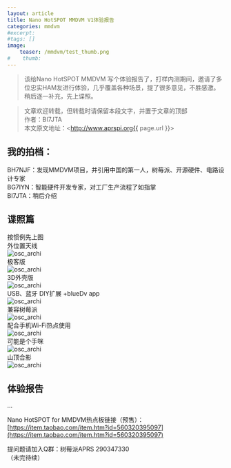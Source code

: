 ```yaml
---
layout: article
title: Nano HotSPOT MMDVM V1体验报告
categories: mmdvm
#excerpt:
#tags: []
image:
    teaser: /mmdvm/test_thumb.png
#    thumb:
---
```



> 该给Nano HotSPOT MMDVM 写个体验报告了，打样内测期间，邀请了多位忠实HAM友进行体验，几乎覆盖各种场景，提了很多意见，不胜感激。稍后逐一补充，先上谍照。

> 文章欢迎转载，但转载时请保留本段文字，并置于文章的顶部  
> 作者：BI7JTA  
> 本文原文地址：<http://www.aprspi.org{{ page.url }}>

## 我的拍档：
BH7NJF：发现MMDVM项目，并引用中国的第一人，树莓派、开源硬件、电路设计专家    
BG7IYN：智能硬件开发专家，对工厂生产流程了如指掌  
BI7JTA：稍后介绍  

## 谍照篇
按惯例先上图  
外位置天线  
 ![osc_archi](/images/mmdvm/test_vhf.png)  
 极客版  
 ![osc_archi](/images/mmdvm/test_geer.jpeg)  
 3D外壳版  
 ![osc_archi](/images/mmdvm/test_3d.jpeg)  
 USB、蓝牙 DIY扩展 +blueDv app  
 ![osc_archi](/images/mmdvm/test_usbbt.jpeg)  
 兼容树莓派  
 ![osc_archi](/images/mmdvm/test_rasp.jpeg)  
 配合手机Wi-Fi热点使用  
 ![osc_archi](/images/mmdvm/test_wifihot.jpeg)  
 可能是个手咪  
 ![osc_archi](/images/mmdvm/test_shoumi.jpeg)  
 山顶合影  
 ![osc_archi](/images/mmdvm/test_mobile.jpeg)  
 

## 体验报告
...  

Nano HotSPOT for MMDVM热点板链接（预售）：  
[https://item.taobao.com/item.htm?id=560320395097](https://item.taobao.com/item.htm?id=560320395097)   

提问题请加入Q群：树莓派APRS 290347330  
（未完待续）





